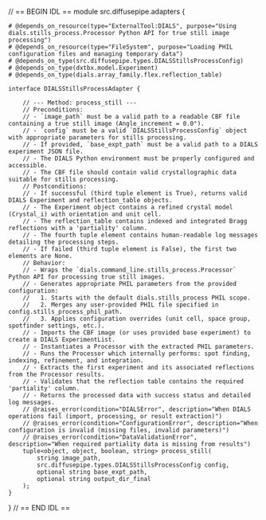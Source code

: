 // == BEGIN IDL ==
module src.diffusepipe.adapters {

    # @depends_on_resource(type="ExternalTool:DIALS", purpose="Using dials.stills_process.Processor Python API for true still image processing")
    # @depends_on_resource(type="FileSystem", purpose="Loading PHIL configuration files and managing temporary data")
    # @depends_on_type(src.diffusepipe.types.DIALSStillsProcessConfig)
    # @depends_on_type(dxtbx.model.Experiment)
    # @depends_on_type(dials.array_family.flex.reflection_table)

    interface DIALSStillsProcessAdapter {

        // --- Method: process_still ---
        // Preconditions:
        // - `image_path` must be a valid path to a readable CBF file containing a true still image (Angle_increment = 0.0°).
        // - `config` must be a valid `DIALSStillsProcessConfig` object with appropriate parameters for stills processing.
        // - If provided, `base_expt_path` must be a valid path to a DIALS experiment JSON file.
        // - The DIALS Python environment must be properly configured and accessible.
        // - The CBF file should contain valid crystallographic data suitable for stills processing.
        // Postconditions:
        // - If successful (third tuple element is True), returns valid DIALS Experiment and reflection_table objects.
        // - The Experiment object contains a refined crystal model (Crystal_i) with orientation and unit cell.
        // - The reflection_table contains indexed and integrated Bragg reflections with a 'partiality' column.
        // - The fourth tuple element contains human-readable log messages detailing the processing steps.
        // - If failed (third tuple element is False), the first two elements are None.
        // Behavior:
        // - Wraps the `dials.command_line.stills_process.Processor` Python API for processing true still images.
        // - Generates appropriate PHIL parameters from the provided configuration:
        //   1. Starts with the default dials.stills_process PHIL scope.
        //   2. Merges any user-provided PHIL file specified in config.stills_process_phil_path.
        //   3. Applies configuration overrides (unit cell, space group, spotfinder settings, etc.).
        // - Imports the CBF image (or uses provided base experiment) to create a DIALS ExperimentList.
        // - Instantiates a Processor with the extracted PHIL parameters.
        // - Runs the Processor which internally performs: spot finding, indexing, refinement, and integration.
        // - Extracts the first experiment and its associated reflections from the Processor results.
        // - Validates that the reflection table contains the required 'partiality' column.
        // - Returns the processed data with success status and detailed log messages.
        // @raises_error(condition="DIALSError", description="When DIALS operations fail (import, processing, or result extraction)")
        // @raises_error(condition="ConfigurationError", description="When configuration is invalid (missing files, invalid parameters)")
        // @raises_error(condition="DataValidationError", description="When required partiality data is missing from results")
        tuple<object, object, boolean, string> process_still(
            string image_path,
            src.diffusepipe.types.DIALSStillsProcessConfig config,
            optional string base_expt_path,
            optional string output_dir_final
        );
    }
}
// == END IDL ==